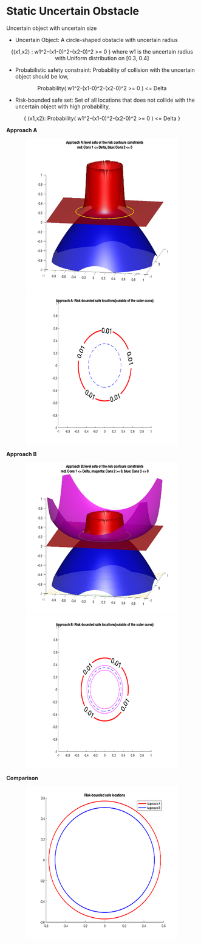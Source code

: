

# Static Uncertain Obstacle


Uncertain object with uncertain size

* Uncertain Object: A circle-shaped obstacle with uncertain radius

<p align="center">
{(x1,x2) : w1^2-(x1-0)^2-(x2-0)^2 >= 0 } where w1 is the uncertain radius with Uniform distribution on [0.3, 0.4]
<p>


* Probabilistic safety constraint:
Probability of collision with the uncertain object should be low, 
<p align="center">
Probability( w1^2-(x1-0)^2-(x2-0)^2 >= 0 ) <= Delta
<p>

* Risk-bounded safe set:
Set of all locations that does not collide with the uncertain object with high probability,
<p align="center">
{ (x1,x2): Probability( w1^2-(x1-0)^2-(x2-0)^2 >= 0 ) <= Delta }
<p>



**Approach A**
<p align="center">
<img src="https://github.com/jasour/Risk-Contours/blob/main/Examples/Example_1/Plots/A_1.png" width="400" height="400" />
<img src="https://github.com/jasour/Risk-Contours/blob/main/Examples/Example_1/Plots/A_2.png" width="400" height="400" />
<p align = "center">


**Approach B**
<p align="center">
<img src="https://github.com/jasour/Risk-Contours/blob/main/Examples/Example_1/Plots/B_1.png" width="400" height="400" />
<img src="https://github.com/jasour/Risk-Contours/blob/main/Examples/Example_1/Plots/B_2.png" width="400" height="400" />
<p align = "center">

  
  **Comparison**
  <p align="center">
<img src="https://github.com/jasour/Risk-Contours/blob/main/Examples/Example_1/Plots/A_B.png" width="400" height="400" />
<p align = "center">



